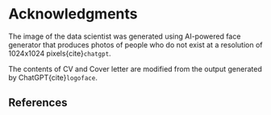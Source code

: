 # Acknowledgments

The image of the data scientist was generated using AI-powered face generator that produces photos of people who do not exist at a resolution of 1024x1024 pixels{cite}`chatgpt`.

The contents of CV and Cover letter are modified from the output generated by ChatGPT{cite}`logoface`.

## References

```{bibliography}
```
